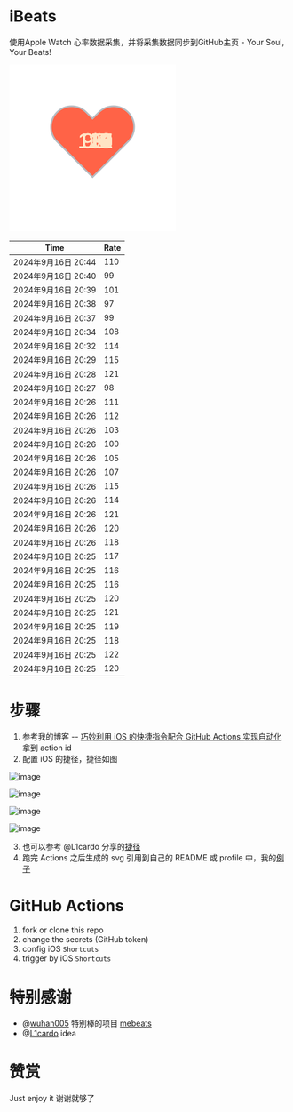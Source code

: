 # iBeats
使用Apple Watch 心率数据采集，并将采集数据同步到GitHub主页 - Your Soul, Your Beats!

![](./files/heart.svg)

<!--START_SECTION:my_heart_rate-->
| Time | Rate | 
 | ---- | ---- | 
| 2024年9月16日 20:44 | 110 |
| 2024年9月16日 20:40 | 99 |
| 2024年9月16日 20:39 | 101 |
| 2024年9月16日 20:38 | 97 |
| 2024年9月16日 20:37 | 99 |
| 2024年9月16日 20:34 | 108 |
| 2024年9月16日 20:32 | 114 |
| 2024年9月16日 20:29 | 115 |
| 2024年9月16日 20:28 | 121 |
| 2024年9月16日 20:27 | 98 |
| 2024年9月16日 20:26 | 111 |
| 2024年9月16日 20:26 | 112 |
| 2024年9月16日 20:26 | 103 |
| 2024年9月16日 20:26 | 100 |
| 2024年9月16日 20:26 | 105 |
| 2024年9月16日 20:26 | 107 |
| 2024年9月16日 20:26 | 115 |
| 2024年9月16日 20:26 | 114 |
| 2024年9月16日 20:26 | 121 |
| 2024年9月16日 20:26 | 120 |
| 2024年9月16日 20:26 | 118 |
| 2024年9月16日 20:25 | 117 |
| 2024年9月16日 20:25 | 116 |
| 2024年9月16日 20:25 | 116 |
| 2024年9月16日 20:25 | 120 |
| 2024年9月16日 20:25 | 121 |
| 2024年9月16日 20:25 | 119 |
| 2024年9月16日 20:25 | 118 |
| 2024年9月16日 20:25 | 122 |
| 2024年9月16日 20:25 | 120 |

<!--END_SECTION:my_heart_rate-->

# 步骤
1. 参考我的博客 -- [巧妙利用 iOS 的快捷指令配合 GitHub Actions 实现自动化](https://github.com/yihong0618/gitblog/issues/198) 拿到 action id
2. 配置 iOS 的捷径，捷径如图

![image](https://user-images.githubusercontent.com/15976103/122154218-0db0b480-ce97-11eb-93bb-5aec07c558dc.png)

![image](https://user-images.githubusercontent.com/15976103/122154236-186b4980-ce97-11eb-8e4b-70551a0391ae.png)

![image](https://user-images.githubusercontent.com/15976103/122154268-2d47dd00-ce97-11eb-902e-3acf292265a9.png)

![image](https://user-images.githubusercontent.com/15976103/122174055-fa144680-ceb4-11eb-9be2-3eb83cd516f7.png)

3. 也可以参考 @L1cardo 分享的[捷径](https://www.icloud.com/shortcuts/6ab6047b459c41ad822ad6b94b1c03d4)
4. 跑完 Actions 之后生成的 svg 引用到自己的 README 或 profile 中，我的[例子](https://github.com/yihong0618) 

# GitHub Actions

1. fork or clone this repo
2. change the secrets (GitHub token)
3. config iOS `Shortcuts` 
4. trigger by iOS `Shortcuts`

# 特别感谢
- @[wuhan005](https://github.com/wuhan005) 特别棒的项目 [mebeats](https://github.com/wuhan005/mebeats)
- @[L1cardo](https://github.com/L1cardo) idea

# 赞赏
Just enjoy it
谢谢就够了
